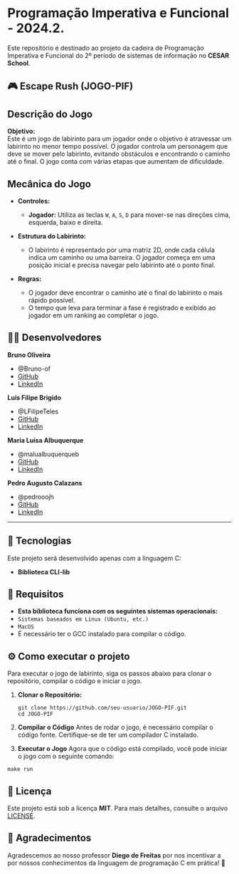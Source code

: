 # Programação Imperativa e Funcional - 2024.2.
Este repositório é destinado ao projeto da cadeira de Programação Imperativa e Funcional do 2º período de sistemas de informação no **CESAR School**.

## 🎮 Escape Rush (JOGO-PIF)
## Descrição do Jogo
**Objetivo:**  
Este é um jogo de labirinto para um jogador onde o objetivo é atravessar um labirinto no menor tempo possível. O jogador controla um personagem que deve se mover pelo labirinto, evitando obstáculos e encontrando o caminho até o final. O jogo conta com várias etapas que aumentam de dificuldade.

## Mecânica do Jogo

- **Controles:**
  - **Jogador:** Utiliza as teclas `W`, `A`, `S`, `D` para mover-se nas direções cima, esquerda, baixo e direita.

- **Estrutura do Labirinto:**  
  - O labirinto é representado por uma matriz 2D, onde cada célula indica um caminho ou uma barreira. O jogador começa em uma posição inicial e precisa navegar pelo labirinto até o ponto final.

- **Regras:**  
  - O jogador deve encontrar o caminho até o final do labirinto o mais rápido possível.
  - O tempo que leva para terminar a fase é registrado e exibido ao jogador em um ranking ao completar o jogo.

## 👨‍💻 Desenvolvedores  

**Bruno Oliveira**

- @Bruno-of
- [GitHub](https://github.com/Bruno-of)  
- [LinkedIn](https://www.linkedin.com/in/bruno-oliveira-me/overlay/about-this-profile/?lipi=urn%3Ali%3Apage%3Ad_flagship3_profile_view_base%3B3vOv%2FgQhSWadj7F3Eboumw%3D%3D)  

**Luis Filipe Brigido** 

- @LFilipeTeles
- [GitHub](https://github.com/LFilipeTeles)  
- [LinkedIn](https://www.linkedin.com/in/luis-filipe-brigido-teles-5409b325b?miniProfileUrn=urn%3Ali%3Afs_miniProfile%3AACoAAEAKrkABVZVsO0Yxa2csjS8ssKB3yGT9Jss&lipi=urn%3Ali%3Apage%3Ad_flagship3_search_srp_all%3BP01rO8WmRYi%2FEi3BJmNu7Q%3D%3D)  

**Maria Luisa Albuquerque**

- @malualbuquerqueb
- [GitHub](https://github.com/malualbuquerqueb)  
- [LinkedIn](https://www.linkedin.com/in/malu-albuquerque-a80a492b3/?lipi=urn%3Ali%3Apage%3Ad_flagship3_feed%3B8wJqKBh2RvGBud23C2cZhw%3D%3D) 

**Pedro Augusto Calazans**

- @pedrooojh
- [GitHub](https://github.com/pedroooojh)  
- [LinkedIn](https://www.linkedin.com/in/pedro-augusto-calazans-9161322b7?miniProfileUrn=urn%3Ali%3Afs_miniProfile%3AACoAAEwEAaIB7SqIwt8ff3d_KE4yeenOppReUWI&lipi=urn%3Ali%3Apage%3Ad_flagship3_search_srp_all%3Br7yRbZ3dTOW7B%2FwDI9PJuQ%3D%3D)  

---

## 🚀 Tecnologias  

Este projeto será desenvolvido apenas com a linguagem C:  

- **Biblioteca CLI-lib**
## 📌 Requisitos
- **Esta biblioteca funciona com os seguintes sistemas operacionais:**
- `Sistemas baseados em Linux (Ubuntu, etc.)`
- `MacOS`
- É necessário ter o GCC instalado para compilar o código.

## ⚙️ Como executar o projeto  
Para executar o jogo de labirinto, siga os passos abaixo para clonar o repositório, compilar o código e iniciar o jogo.
1. **Clonar o Repositório:**
   ```
   git clone https://github.com/seu-usuario/JOGO-PIF.git
   cd JOGO-PIF
2. **Compilar o Código**
Antes de rodar o jogo, é necessário compilar o código fonte. Certifique-se de ter um compilador C instalado.

3. **Executar o Jogo**
Agora que o código está compilado, você pode iniciar o jogo com o seguinte comando:
```
make run
```
## 📄 Licença  

Este projeto está sob a licença **MIT**. Para mais detalhes, consulte o arquivo [LICENSE](LICENSE).


## 📢 Agradecimentos  
Agradescemos ao nosso professor **Diego de Freitas** por nos incentivar a por nossos conhecimentos da linguagem de programação C em prática! 🚀
